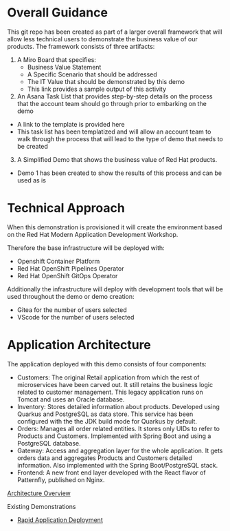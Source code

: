 # Overall Guidance

This git repo has been created as part of a larger overall framework that will allow less technical users to demonstrate the business value of our products.  The framework consists of three artifacts:

1) A Miro Board that specifies:
   * Business Value Statement
   * A Specific Scenario that should be addressed
   * The IT Value that should be demonstrated by this demo
   * This link provides a sample output of this activity
2) An Asana Task List that provides step-by-step details on the process that the account team should go through prior to embarking on the demo
  * A link to the template is provided here
  * This task list has been templatized and will allow an account team to walk through the process that will lead to the type of demo that needs to be created 
3) A Simplified Demo that shows the business value of Red Hat products.
  * Demo 1 has been created to show the results of this process and can be used as is

# Technical Approach

When this demonstration is provisioned it will create the environment based on the Red Hat Modern Application Development Workshop.  

Therefore the base infrastructure will be deployed with:

  * Openshift Container Platform
  * Red Hat OpenShift Pipelines Operator 
  * Red Hat OpenShift GitOps Operator 

Additionally the infrastructure will deploy with development tools that will be used throughout the demo or demo creation:
  * Gitea for the number of users selected
  * VScode for the number of users selected
  
# Application Architecture
The application deployed with this demo consists of four components:

  * Customers: The original Retail application from which the rest of microservices have been carved out. It still retains the business logic related to customer management. This legacy application runs on Tomcat and uses an Oracle database.
  * Inventory: Stores detailed information about products. Developed using Quarkus and PostgreSQL as data store. This service has been configured with the the JDK build mode for Quarkus by default.
  * Orders: Manages all order related entities. It stores only UIDs to refer to Products and Customers. Implemented with Spring Boot and using a PostgreSQL database.
  * Gateway: Access and aggregation layer for the whole application. It gets orders data and aggregates Products and Customers detailed information. Also implemented with the Spring Boot/PostgreSQL stack.
  * Frontend: A new front end layer developed with the React flavor of Patternfly, published on Nginx.


[Architecture Overview](docs/architecture.adoc)

Existing Demonstrations
- [Rapid Application Deployment](docs/demo1-documentation.adoc)

